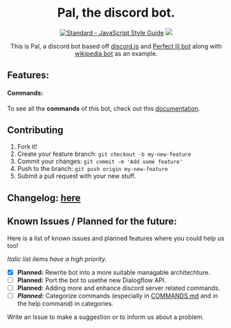 <h1 align="center"> Pal, the discord bot. </h1>

<p align="center">
    <a href="https://standardjs.com"><img src="https://img.shields.io/badge/code_style-standard-brightgreen.svg" alt="Standard - JavaScript Style Guide"></a>
    <a href="https://discordapp.com/oauth2/authorize?&client_id=300955174225051650&scope=bot&permissions=536980545"><img src="https://img.shields.io/badge/Discord-Add%20Bot-7289DA.svg" /></a>
</p>


<p align="center">This is Pal, a discord bot based off <a href="https://github.com/hydrabolt/discord.js/">discord.js</a> and <a href="https://gist.github.com/eslachance/3349734a98d30011bb202f47342601d3">Perfect lil bot</a> along with <a href="https://github.com/julianYaman/wikipedia-bot">wikipedia bot</a> as an example.</p>


## Features:
#### Commands:
To see all the **commands** of this bot, check out this [documentation](COMMANDS.md).

## Contributing

1. Fork it!
2. Create your feature branch: `git checkout -b my-new-feature`
3. Commit your changes: `git commit -m 'Add some feature'`
4. Push to the branch: `git push origin my-new-feature`
5. Submit a pull request with your new stuff.

## Changelog: [here](https://github.com/MiddayClouds/pal/releases)

## Known Issues / Planned for the future:

Here is a list of known issues and planned features where you could help us too!

_Italic list items have a high priority._

- [X] **Planned:** Rewrite bot into a more suitable managable architechture.
- [ ] **Planned:** Port the bot to usethe new Dialogflow API.
- [ ] **Planned:** Adding more and enhance discord server related commands.
- [ ] **_Planned:_** Categorize commands (especially in [COMMANDS.md](COMMANDS.md) and in the help command) in categories.

Write an Issue to make a suggestion or to inform us about a problem.
